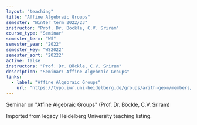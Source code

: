 ```yaml
---
layout: "teaching"
title: "Affine Algebraic Groups"
semester: "Winter term 2022/23"
instructor: "Prof. Dr. Böckle, C.V. Sriram"
course_type: "Seminar"
semester_term: "WS"
semester_year: "2022"
semester_key: "WS2022"
semester_sort: "20222"
active: false
instructors: "Prof. Dr. Böckle, C.V. Sriram"
description: "Seminar: Affine Algebraic Groups"
links:
  - label: "Affine Algebraic Groups"
    url: "https://typo.iwr.uni-heidelberg.de/groups/arith-geom/members/sriramcv/affine-algebraic-groups.html"
---
```


Seminar on "Affine Algebraic Groups" (Prof. Dr. Böckle, C.V. Sriram)

Imported from legacy Heidelberg University teaching listing.